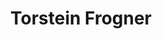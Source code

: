 ---
slug: "torstein-frogner"
title: "Torstein Frogner"
lastUpdated: "2019-03-03"
subject: "spillere"
bilde: "../images/593.jpg"
---